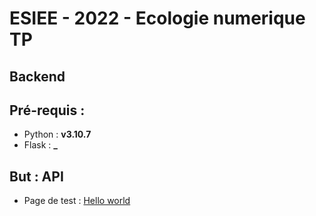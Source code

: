 # ESIEE - 2022 - Ecologie numerique TP

## Backend

## Pré-requis :

- Python : **v3.10.7**
- Flask : **_**

## But : API

- Page de test : [Hello world](http://localhost:8001/helloworld/)